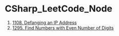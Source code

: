 # CSharp_LeetCode_Node

1. [1108. Defanging an IP Address](https://hackmd.io/PLS8_ZrUTZCryUXE24gKoQ?view)
2. [1295. Find Numbers with Even Number of Digits](https://hackmd.io/GLMMhx_HRQaX4nR3Netp7g?view)
